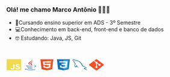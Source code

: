 ### Olá! me chamo Marco Antônio 🙋🏾‍♂️

- 🏫Cursando ensino superior em ADS - 3º Semestre
- 💻Conhecimento em back-end, front-end e banco de dados
- 🤓 Estudando: Java, JS, Git



##

<div style="display: inline_block"><br>
  <img align="center" alt="Marco-Js" height="30" width="40" src="https://raw.githubusercontent.com/devicons/devicon/master/icons/javascript/javascript-plain.svg">
  <img align="center" alt="Marco-Java" height="30" width="40" src="https://raw.githubusercontent.com/devicons/devicon/master/icons/java/java-original.svg">
  <img align="center" alt="Marco-HTML" height="30" width="40" src="https://raw.githubusercontent.com/devicons/devicon/master/icons/html5/html5-original.svg">
  <img align="center" alt="Marco-CSS" height="30" width="40" src="https://raw.githubusercontent.com/devicons/devicon/master/icons/css3/css3-original.svg">
  <img align="center" alt="Marco-MySQL" height="30" width="40" src="https://raw.githubusercontent.com/devicons/devicon/master/icons/mysql/mysql-original.svg">
    <img align="center" alt="Marco-Git" height="30" width="40" src="https://raw.githubusercontent.com/devicons/devicon/master/icons/git/git-original.svg">
      
</div>     


